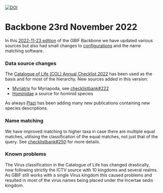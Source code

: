 
[![DOI](https://zenodo.org/badge/DOI/10.15468/56cv-7w97.svg)](https://doi.org/10.15468/56cv-7w97)

# Backbone 23rd November 2022

In this [2022-11-23 edition](https://hosted-datasets.gbif.org/datasets/backbone/2022-11-23/) of the GBIF Backbone
we have updated various sources but also had small changes to [configurations](https://hosted-datasets.gbif.org/datasets/backbone/2022-11-23/config.yaml) 
and the name matching software.


### Data source changes
The [Catalogue of Life (COL) Annual Checklist 2022](https://doi.org/10.48580/dfq8) has been used as the basis and for most of the hierarchy.
New sources added in this version:

 - [Myriatrix](https://www.gbif.org/dataset/994e75fa-b187-4b07-a30e-665f4acbe394) for Myriapoda, see [checklistbank#222](https://github.com/gbif/checklistbank/issues/222)
 - [Hominidae](https://www.gbif.org/dataset/7be186c4-5572-44e6-9f11-69ddbfd95078) a source for hominid species
 
As always [Plazi](https://www.gbif.org/publisher/7ce8aef0-9e92-11dc-8738-b8a03c50a862) has been adding many new publications containing new species descriptions.


### Name matching
We have improved matching to higher taxa in case there are multiple equal matches, 
utilising the classification of the equal matches, not just that of the query. 
See [checklistbank#250](https://github.com/gbif/checklistbank/issues/250) for more details.

### Known problems
The Virus classification in the Catalogue of Life has changed drastically, now following strictly the ICTV source with 10 kingdoms and several realms.
As GBIF still works with a single Virus kingdom this caused problems and resulted in most of the virus names being placed under the Incertae sedis kingdom.

